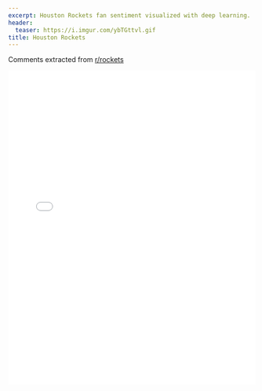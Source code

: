 ```yaml
---
excerpt: Houston Rockets fan sentiment visualized with deep learning.
header:
  teaser: https://i.imgur.com/ybTGttvl.gif
title: Houston Rockets
---
```


Comments extracted from [r/rockets](https://reddit.com/r/rockets)
<iframe id="igraph" scrolling="no" style="border:none;" seamless="seamless" src="/plots/NBA/HOU.html" height="640" width="100%"></iframe>
